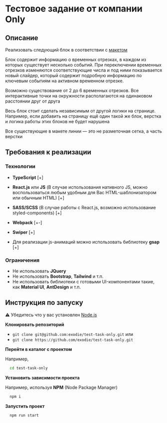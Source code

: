 # Тестовое задание от компании Only

## Описание

Реализовать следующий блок в соответствии с [макетом](https://www.figma.com/file/YXCbNT4Jf9INk62BKTZw1z/%D0%A2%D0%B5%D1%81%D1%82%D0%BE%D0%B2%D0%BE%D0%B5-%D0%B7%D0%B0%D0%B4%D0%B0%D0%BD%D0%B8%D0%B5?node-id=0%3A1)

Блок содержит информацию о временных отрезках, в каждом из которых существует несколько событий.
При переключении временных отрезков изменяются соответствующие числа и под ними показывается новый слайдер, который содержит подробную информацию по ключевым событиям на активном временном отрезке.

Возможно существование от 2 до 6 временных отрезков. Все интерактивные точки на окружности располагаются на одинаковом расстоянии друг от друга

Весь блок стоит сделать независимым от другой логики на странице.
Например, если добавить на страницу ещё один такой же блок, верстка и логика работы этих блоков не будет нарушена

Все существующие в макете линии — это не разметочная сетка, а часть верстки

## Требования к реализации

### Технологии

- **TypeScript** [+]

- **React.js** или **JS** (В случае использования нативного JS, можно воспользоваться любым удобным для Вас HTML-шаблонизатором или обычным HTML) [+]

- **SASS/SCSS** (В случае работы с React.js, возможно использование styled-components) [+]

- **Webpack** [+-]

- **Swiper** [+]

- Для реализации js-анимаций можно использовать библиотеку **gsap** [+]

### Ограничения

- Не использовать **JQuery**
- Не использовать **Bootstrap**, **Tailwind** и т.п.
- Не использовать библиотеки с готовыми UI-компонентами такие, как **Material UI**, **AntDesign** и т.п.

## Инструкция по запуску

⚠️ Убедитесь что у вас установлен [Node.js](https://nodejs.org/en)

**Клонировать репозиторий**

- `git clone git@github.com:exodie/test-task-only.git` или
- `git clone https://github.com/exodie/test-task-only.git`

**Перейти в каталог с проектом**

Например, 
```bash
  cd test-task-only
```

**Установить зависимости проекта**

Например, используя **NPM** (Node Package Manager)

```bash
  npm i
````

**Запустить проект**

```bash
  npm run start
```
